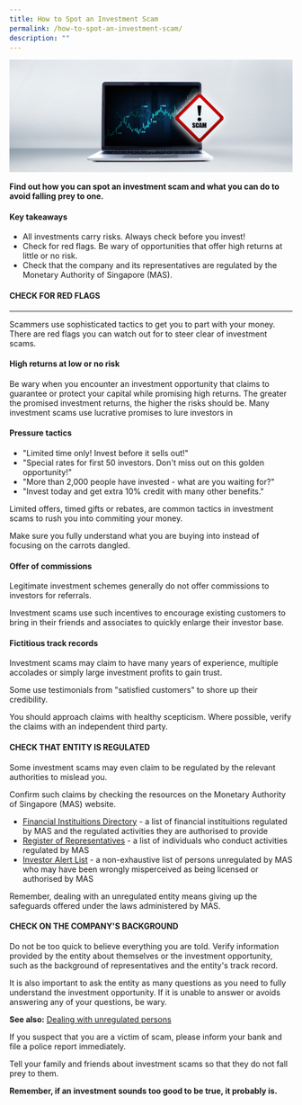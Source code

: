 ```yaml
---
title: How to Spot an Investment Scam
permalink: /how-to-spot-an-investment-scam/
description: ""
---
```

![Investment Scam](/images/investment%20scam.png)

**Find out how you can spot an investment scam and what you can do to avoid falling prey to one.**

#### Key takeaways

*   All investments carry risks. Always check before you invest!
*   Check for red flags. Be wary of opportunities that offer high returns at little or no risk.
*   Check that the company and its representatives are regulated by the Monetary Authority of Singapore (MAS).

#### CHECK FOR RED FLAGS
-------------------

Scammers use sophisticated tactics to get you to part with your money. There are red flags you can watch out for to steer clear of investment scams.

#### High returns at low or no risk

Be wary when you encounter an investment opportunity that claims to guarantee or protect your capital while promising high returns. The greater the promised investment returns, the higher the risks should be. Many investment scams use lucrative promises to lure investors in

#### Pressure tactics

*   "Limited time only! Invest before it sells out!"
*   "Special rates for first 50 investors. Don't miss out on this golden opportunity!"
*   "More than 2,000 people have invested - what are you waiting for?"
*   "Invest today and get extra 10% credit with many other benefits."

Limited offers, timed gifts or rebates, are common tactics in investment scams to rush you into commiting your money.  

Make sure you fully understand what you are buying into instead of focusing on the carrots dangled.

#### Offer of commissions

Legitimate investment schemes generally do not offer commissions to investors for referrals.

Investment scams use such incentives to encourage existing customers to bring in their friends and associates to quickly enlarge their investor base.

#### Fictitious track records

Investment scams may claim to have many years of experience, multiple accolades or simply large investment profits to gain trust.

Some use testimonials from "satisfied customers" to shore up their credibility.

You should approach claims with healthy scepticism. Where possible, verify the claims with an independent third party.

#### CHECK THAT ENTITY IS REGULATED

Some investment scams may even claim to be regulated by the relevant authorities to mislead you.

Confirm such claims by checking the resources on the Monetary Authority of Singapore (MAS) website.

*   [Financial Instituitions Directory](https://eservices.msd.gov.sg/fid) \- a list of financial instituitions regulated by MAS and the regulated activities they are authorised to provide
*   [Register of Representatives](http://eservices.mas.gov.sg/rr) \- a list of individuals who conduct activities regulated by MAS
*   [Investor Alert List](https://www.mas.gov.sg/ial) \- a non-exhaustive list of persons unregulated by MAS who may have been wrongly misperceived as being licensed or authorised by MAS

Remember, dealing with an unregulated entity means giving up the safeguards offered under the laws administered by MAS.  

#### CHECK ON THE COMPANY'S BACKGROUND

Do not be too quick to believe everything you are told. Verify information provided by the entity about themselves or the investment opportunity, such as the background of representatives and the entity's track record. 

It is also important to ask the entity as many questions as you need to fully understand the investment opportunity. If it is unable to answer or avoids answering any of your questions, be wary.

**See also:** [Dealing with unregulated persons](https://www.moneysense.gov.sg/articles/2018/11/dealing-with-unregulated-persons)

If you suspect that you are a victim of scam, please inform your bank and file a police report immediately.

Tell your family and friends about investment scams so that they do not fall prey to them.

**Remember, if an investment sounds too good to be true, it probably is.**